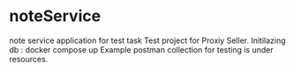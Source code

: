 # noteService
note service application for test task
Test project for Proxiy Seller.
Initilazing db : docker compose up 
Example postman collection for testing is under resources.
